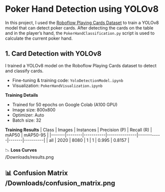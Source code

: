 # Poker Hand Detection using YOLOv8

In this project, I used the [Roboflow Playing Cards Dataset](https://universe.roboflow.com/) to train a YOLOv8 model that can detect poker cards. After detecting the cards on the table and in the player’s hand, the `PokerHandClassification.py` script is used to calculate the current poker hand.


## 1. Card Detection with YOLOv8

I trained a YOLOv8 model on the Roboflow Playing Cards dataset to detect and classify cards.  
- Fine-tuning & training code: `YoloDetectionModel.ipynb`  
- Visualization: `PokerHandVisualization.ipynb`

**Training Details**  
- Trained for 50 epochs on Google Colab (A100 GPU)  
- Image size: 800x800  
- Optimizer: Auto  
- Batch size: 32  

**Training Results**
| Class | Images | Instances | Precision (P) | Recall (R) | mAP50 | mAP50-95 |
|-------|--------|-----------|---------------|------------|-------|----------|
| all   | 2020   | 8080      | 1             | 1          | 0.995 | 0.8157   |

📉 **Loss Curves**  
/Downloads/results.png

📊 **Confusion Matrix**  
/Downloads/confusion_matrix.png
---

